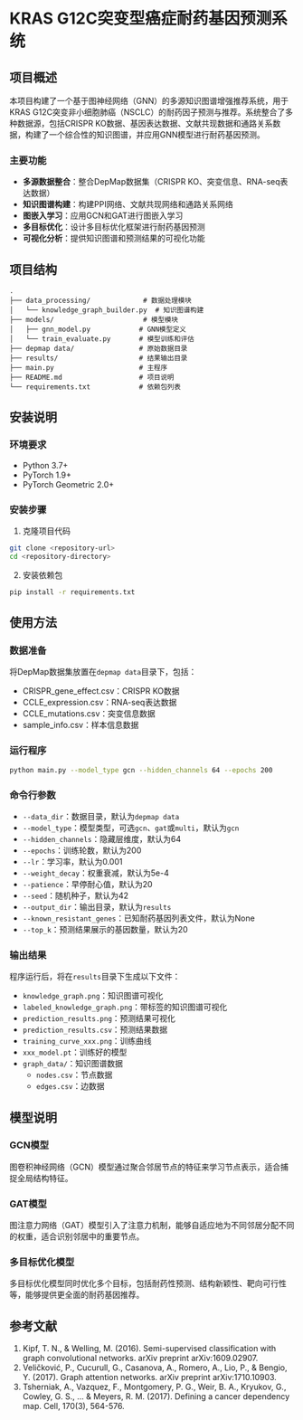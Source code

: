 # KRAS G12C突变型癌症耐药基因预测系统

## 项目概述

本项目构建了一个基于图神经网络（GNN）的多源知识图谱增强推荐系统，用于KRAS G12C突变非小细胞肺癌（NSCLC）的耐药因子预测与推荐。系统整合了多种数据源，包括CRISPR KO数据、基因表达数据、文献共现数据和通路关系数据，构建了一个综合性的知识图谱，并应用GNN模型进行耐药基因预测。

### 主要功能

- **多源数据整合**：整合DepMap数据集（CRISPR KO、突变信息、RNA-seq表达数据）
- **知识图谱构建**：构建PPI网络、文献共现网络和通路关系网络
- **图嵌入学习**：应用GCN和GAT进行图嵌入学习
- **多目标优化**：设计多目标优化框架进行耐药基因预测
- **可视化分析**：提供知识图谱和预测结果的可视化功能

## 项目结构

```
.
├── data_processing/             # 数据处理模块
│   └── knowledge_graph_builder.py  # 知识图谱构建
├── models/                      # 模型模块
│   ├── gnn_model.py            # GNN模型定义
│   └── train_evaluate.py       # 模型训练和评估
├── depmap data/                # 原始数据目录
├── results/                    # 结果输出目录
├── main.py                     # 主程序
├── README.md                   # 项目说明
└── requirements.txt            # 依赖包列表
```

## 安装说明

### 环境要求

- Python 3.7+
- PyTorch 1.9+
- PyTorch Geometric 2.0+

### 安装步骤

1. 克隆项目代码

```bash
git clone <repository-url>
cd <repository-directory>
```

2. 安装依赖包

```bash
pip install -r requirements.txt
```

## 使用方法

### 数据准备

将DepMap数据集放置在`depmap data`目录下，包括：

- CRISPR_gene_effect.csv：CRISPR KO数据
- CCLE_expression.csv：RNA-seq表达数据
- CCLE_mutations.csv：突变信息数据
- sample_info.csv：样本信息数据

### 运行程序

```bash
python main.py --model_type gcn --hidden_channels 64 --epochs 200
```

### 命令行参数

- `--data_dir`：数据目录，默认为`depmap data`
- `--model_type`：模型类型，可选`gcn`、`gat`或`multi`，默认为`gcn`
- `--hidden_channels`：隐藏层维度，默认为64
- `--epochs`：训练轮数，默认为200
- `--lr`：学习率，默认为0.001
- `--weight_decay`：权重衰减，默认为5e-4
- `--patience`：早停耐心值，默认为20
- `--seed`：随机种子，默认为42
- `--output_dir`：输出目录，默认为`results`
- `--known_resistant_genes`：已知耐药基因列表文件，默认为None
- `--top_k`：预测结果展示的基因数量，默认为20

### 输出结果

程序运行后，将在`results`目录下生成以下文件：

- `knowledge_graph.png`：知识图谱可视化
- `labeled_knowledge_graph.png`：带标签的知识图谱可视化
- `prediction_results.png`：预测结果可视化
- `prediction_results.csv`：预测结果数据
- `training_curve_xxx.png`：训练曲线
- `xxx_model.pt`：训练好的模型
- `graph_data/`：知识图谱数据
  - `nodes.csv`：节点数据
  - `edges.csv`：边数据

## 模型说明

### GCN模型

图卷积神经网络（GCN）模型通过聚合邻居节点的特征来学习节点表示，适合捕捉全局结构特征。

### GAT模型

图注意力网络（GAT）模型引入了注意力机制，能够自适应地为不同邻居分配不同的权重，适合识别邻居中的重要节点。

### 多目标优化模型

多目标优化模型同时优化多个目标，包括耐药性预测、结构新颖性、靶向可行性等，能够提供更全面的耐药基因推荐。

## 参考文献

1. Kipf, T. N., & Welling, M. (2016). Semi-supervised classification with graph convolutional networks. arXiv preprint arXiv:1609.02907.
2. Veličković, P., Cucurull, G., Casanova, A., Romero, A., Lio, P., & Bengio, Y. (2017). Graph attention networks. arXiv preprint arXiv:1710.10903.
3. Tsherniak, A., Vazquez, F., Montgomery, P. G., Weir, B. A., Kryukov, G., Cowley, G. S., ... & Meyers, R. M. (2017). Defining a cancer dependency map. Cell, 170(3), 564-576.